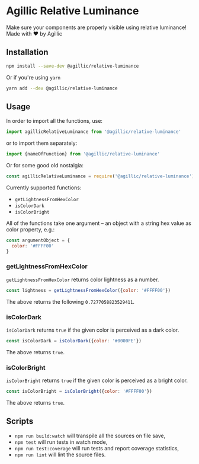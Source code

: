 # Agillic Relative Luminance

Make sure your components are properly visible using relative luminance!
Made with :heart: by Agillic

## Installation

```sh
npm install --save-dev @agillic/relative-luminance
```

Or if you're using `yarn`

```sh
yarn add --dev @agillic/relative-luminance
```

## Usage

In order to import all the functions, use:

```javascript
import agillicRelativeLuminance from '@agillic/relative-luminance'
```

or to import them separately:

```javascript
import {nameOfFunction} from '@agillic/relative-luminance'
```

Or for some good old nostalgia:

```javascript
const agillicRelativeLuminance = require('@agillic/relative-luminance')
```

Currently supported functions:

- `getLightnessFromHexColor`
- `isColorDark`
- `isColorBright`

All of the functions take one argument &ndash; an object with a string hex value as color property, e.g.:

```javascript
const argumentObject = {
  color: '#FFFF00'
}
```

### getLightnessFromHexColor

`getLightnessFromHexColor` returns color lightness as a number.

```javascript
const lightness = getLightnessFromHexColor({color: '#FFFF00'})
```

The above returns the following `0.7277058823529411`.

### isColorDark

`isColorDark` returns `true` if the given color is perceived as a dark color.

```javascript
const isColorDark = isColorDark({color: '#0000FE'})
```

The above returns `true`.

### isColorBright

`isColorBright` returns `true` if the given color is perceived as a bright color.

```javascript
const isColorBright = isColorBright({color: '#FFFF00'})
```

The above returns `true`.

## Scripts

- `npm run build:watch` will transpile all the sources on file save,
- `npm test` will run tests in watch mode,
- `npm run test:coverage` will run tests and report coverage statistics,
- `npm run lint` will lint the source files.


